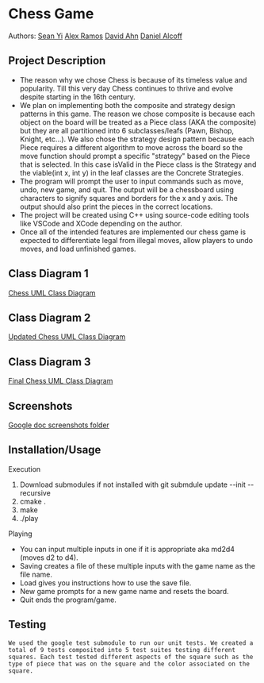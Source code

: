 # Chess Game
 
  Authors: [Sean Yi](https://github.com/syi012) [Alex Ramos](https://github.com/RamosAlexCS) [David Ahn](https://github.com/dahn013) [Daniel Alcoff](https://github.com/ilkiyani)

## Project Description
  * The reason why we chose Chess is because of its timeless value and popularity. Till this very day Chess continues to thrive and evolve despite starting in the 16th century. 
  * We plan on implementing both the composite and strategy design patterns in this game. The reason we chose composite is because each object on the board will be treated as a Piece class (AKA the composite) but they are all partitioned into 6 subclasses/leafs (Pawn, Bishop, Knight, etc...). We also chose the strategy design pattern because each Piece requires a different algorithm to move across the board so the move function should prompt a specific "strategy" based on the Piece that is selected. In this case isValid in the Piece class is the Strategy and the viable(int x, int y) in the leaf classes are the Concrete Strategies.
  * The program will prompt the user to input commands such as move, undo, new game, and quit. The output will be a chessboard using characters to signify squares and borders for the x and y axis. The output should also print the pieces in the correct locations.
  * The project will be created using C++ using source-code editing tools like VSCode and XCode depending on the author.
  * Once all of the intended features are implemented our chess game is expected to differentiate legal from illegal moves, allow players to undo moves, and load unfinished games. 
  
## Class Diagram 1
  [Chess UML Class Diagram](https://drive.google.com/file/d/1Szcj0UyhY4KbvHp5DhjzDviRplMPprnY/view?usp=sharing)

## Class Diagram 2
  [Updated Chess UML Class Diagram](https://docs.google.com/file/d/1GEduaBfRixYrOmtP3e-OghWE-VfhyVZqRi6r15xAZ2M/view)
 
## Class Diagram 3
  [Final Chess UML Class Diagram](https://drive.google.com/file/d/1TP_z2gxI8cquzujQ0ruFNlctSqlXhAnQ/view?usp=sharing)

## Screenshots
  [Google doc screenshots folder](https://drive.google.com/drive/folders/1NTM0OUHa1Eg8ASEudPd-qO-8RdxXye0V?usp=sharing)

 ## Installation/Usage
  Execution
  1. Download submodules if not installed with git submdule update --init --recursive
  2. cmake .
  3. make
  4. ./play
  
  Playing
  * You can input multiple inputs in one if it is appropriate aka md2d4 (moves d2 to d4).
  * Saving creates a file of these multiple inputs with the game name as the file name.
  * Load gives you instructions how to use the save file.
  * New game prompts for a new game name and resets the board.
  * Quit ends the program/game.
 ## Testing
    We used the google test submodule to run our unit tests. We created a total of 9 tests composited into 5 test suites testing different squares. Each test tested different aspects of the square such as the type of piece that was on the square and the color associated on the square. 
 
